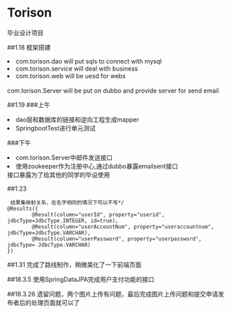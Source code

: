 # Torison
毕业设计项目

##1.18
框架搭建
<li>com.torison.dao will put sqls to connect with mysql</li>
<li>com.torison.service will deal with business</li>
<li>com.torison.web will be uesd for webs</li>
<br>
com.torison.Server will be put on dubbo and provide server for send email
</br>

##1.19
###上午
<li>dao层和数据库的链接和逆向工程生成mapper</li>
<li>SpringbootTest进行单元测试</li>

###下午
<li>com.torison.Server中邮件发送接口</li>
<li>使用zookeeper作为注册中心,通过dubbo暴露emailsent接口</li>
接口暴露为了给其他的同学的毕设使用

##1.23

     结果集映射关系，在名字相同的情况下可以不写*/
    @Results({
            @Result(column="userId", property="userid", jdbcType=JdbcType.INTEGER, id=true),
            @Result(column="userAccountNum", property="useraccountnum", jdbcType=JdbcType.VARCHAR),
            @Result(column="userPassword", property="userpassword", jdbcType= JdbcType.VARCHAR)
    })
    
    
##1.31
完成了路线制作，稍微美化了一下前端页面

##18.3.5
使用SpringDataJPA完成用户支付功能的接口

##18.3.26
遗留问题，两个图片上传有问题，最后完成图片上传问题和提交申请发布者后的处理页面就可以了
